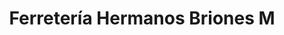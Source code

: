 ---
title: "Ferretería Hermanos Briones M"
url: /granada/ferreteria-hermanos-briones-m/
shop: hardware
---